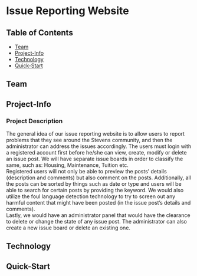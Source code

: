 # Issue Reporting Website

## Table of Contents

- [Team](#team)
- [Project-Info](#project-info)
- [Technology](#technology)
- [Quick-Start](#quick-start)

## Team

## Project-Info
### Project Description
  The general idea of our issue reporting website is to allow users to report problems that they see around the Stevens community, and then the administrator can address the issues accordingly. The users must login with a registered account first before he/she can view, create, modify or delete an issue post. We will have separate issue boards in order to classify the same, such as: Housing, Maintenance, Tuition etc. <br />
  Registered users will not only be able to preview the posts’ details (description and comments) but also comment on the posts. Additionally, all the posts can be sorted by things such as date or type and users will be able to search for certain posts by providing the keyword. We would also utilize the foul language detection technology to try to screen out any harmful content that might have been posted (in the issue post’s details and comments). <br />
  Lastly, we would have an administrator panel that would have the clearance to delete or change the state of any issue post. The administrator can also create a new issue board or delete an existing one. 

## Technology

## Quick-Start
